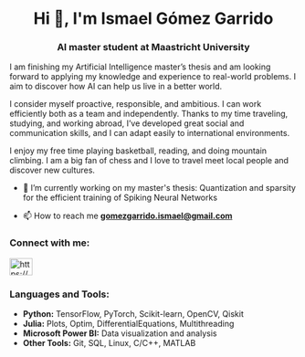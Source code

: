 <h1 align="center">Hi 👋, I'm Ismael Gómez Garrido</h1>
<h3 align="center">AI master student at Maastricht University</h3>

I am finishing my Artificial Intelligence master’s thesis and am looking forward to applying my knowledge and experience to real-world problems. I aim to discover how AI can help us live in a better world.

I consider myself proactive, responsible, and ambitious. I can work efficiently both as a team and independently. Thanks to my time traveling, studying, and working abroad, I’ve developed great social and communication skills, and I can adapt easily to international environments.

I enjoy my free time playing basketball, reading, and doing mountain climbing. I am a big fan of chess and I love to travel meet local people and discover new cultures.

- 🔭 I’m currently working on my master's thesis: Quantization and sparsity for the efficient training of Spiking Neural Networks 

- 📫 How to reach me **gomezgarrido.ismael@gmail.com**

<h3 align="left">Connect with me:</h3>
<p align="left">
<a href="https://linkedin.com/in/https://www.linkedin.com/in/ismaelgomezgarrido/" target="blank"><img align="center" src="https://raw.githubusercontent.com/rahuldkjain/github-profile-readme-generator/master/src/images/icons/Social/linked-in-alt.svg" alt="https://www.linkedin.com/in/ismaelgomezgarrido/" height="30" width="40" /></a>
</p>

<h3 align="left">Languages and Tools:</h3>
<ul>
  <li><strong>Python:</strong> TensorFlow, PyTorch, Scikit-learn, OpenCV, Qiskit</li>
  <li><strong>Julia:</strong> Plots, Optim, DifferentialEquations, Multithreading</li>
  <li><strong>Microsoft Power BI:</strong> Data visualization and analysis</li>
  <li><strong>Other Tools:</strong> Git, SQL, Linux, C/C++, MATLAB</li>
</ul>
